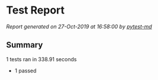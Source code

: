 # Test Report

*Report generated on 27-Oct-2019 at 16:58:00 by [pytest-md]*

[pytest-md]: https://github.com/hackebrot/pytest-md

## Summary

1 tests ran in 338.91 seconds

- 1 passed
